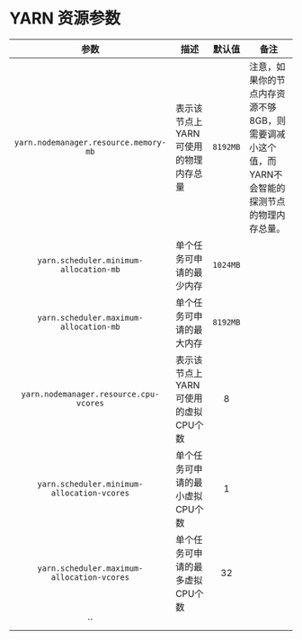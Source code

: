 # YARN 资源参数

|                    参数                    | 描述                                 |  默认值  | 备注                                                                                            |
| :----------------------------------------: | ------------------------------------ | :------: | ----------------------------------------------------------------------------------------------- |
|   `yarn.nodemanager.resource.memory-mb`    | 表示该节点上YARN可使用的物理内存总量 | `8192MB` | 注意，如果你的节点内存资源不够8GB，则需要调减小这个值，而YARN不会智能的探测节点的物理内存总量。 |
|   `yarn.scheduler.minimum-allocation-mb`   | 单个任务可申请的最少内存             | `1024MB` |                                                                                                 |
|   `yarn.scheduler.maximum-allocation-mb`   | 单个任务可申请的最大内存             | `8192MB` |                                                                                                 |
|   `yarn.nodemanager.resource.cpu-vcores`   | 表示该节点上YARN可使用的虚拟CPU个数  |    8     |                                                                                                 |
| `yarn.scheduler.minimum-allocation-vcores` | 单个任务可申请的最小虚拟CPU个数      |    1     |                                                                                                 |
| `yarn.scheduler.maximum-allocation-vcores` | 单个任务可申请的最多虚拟CPU个数      |    32    |                                                                                                 |
|``||||